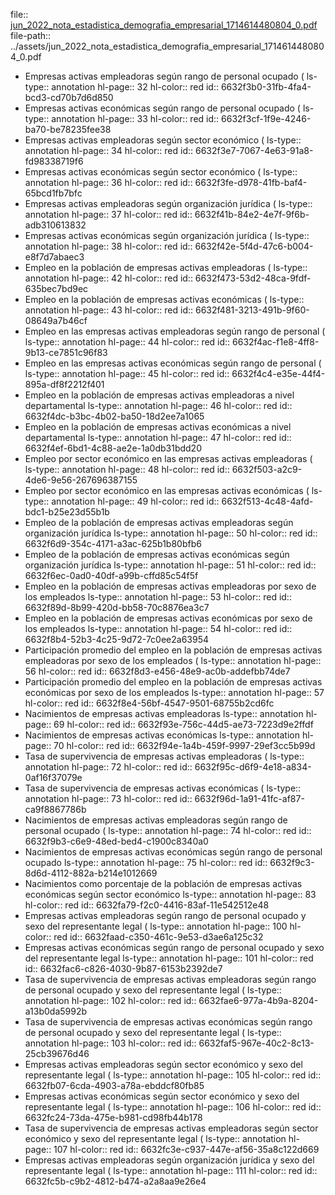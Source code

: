 file:: [jun_2022_nota_estadistica_demografia_empresarial_1714614480804_0.pdf](../assets/jun_2022_nota_estadistica_demografia_empresarial_1714614480804_0.pdf)
file-path:: ../assets/jun_2022_nota_estadistica_demografia_empresarial_1714614480804_0.pdf

- Empresas activas empleadoras según rango de personal ocupado (
  ls-type:: annotation
  hl-page:: 32
  hl-color:: red
  id:: 6632f3b0-31fb-4fa4-bcd3-cd70b7d6d850
- Empresas activas económicas según rango de personal ocupado (
  ls-type:: annotation
  hl-page:: 33
  hl-color:: red
  id:: 6632f3cf-1f9e-4246-ba70-be78235fee38
- Empresas activas empleadoras según sector económico (
  ls-type:: annotation
  hl-page:: 34
  hl-color:: red
  id:: 6632f3e7-7067-4e63-91a8-fd98338719f6
- Empresas activas económicas según sector económico (
  ls-type:: annotation
  hl-page:: 36
  hl-color:: red
  id:: 6632f3fe-d978-41fb-baf4-65bcd1fb7bfc
- Empresas activas empleadoras según organización jurídica (
  ls-type:: annotation
  hl-page:: 37
  hl-color:: red
  id:: 6632f41b-84e2-4e7f-9f6b-adb310613832
- Empresas activas económicas según organización jurídica (
  ls-type:: annotation
  hl-page:: 38
  hl-color:: red
  id:: 6632f42e-5f4d-47c6-b004-e8f7d7abaec3
- Empleo en la población de empresas activas empleadoras (
  ls-type:: annotation
  hl-page:: 42
  hl-color:: red
  id:: 6632f473-53d2-48ca-9fdf-635bec7bd9ec
- Empleo en la población de empresas activas económicas (
  ls-type:: annotation
  hl-page:: 43
  hl-color:: red
  id:: 6632f481-3213-491b-9f60-08649a7b46cf
- Empleo en las empresas activas empleadoras según rango de personal (
  ls-type:: annotation
  hl-page:: 44
  hl-color:: red
  id:: 6632f4ac-f1e8-4ff8-9b13-ce7851c96f83
- Empleo en las empresas activas económicas según rango de personal (
  ls-type:: annotation
  hl-page:: 45
  hl-color:: red
  id:: 6632f4c4-e35e-44f4-895a-df8f2212f401
- Empleo en la población de empresas activas empleadoras a nivel departamental 
  ls-type:: annotation
  hl-page:: 46
  hl-color:: red
  id:: 6632f4dc-b3bc-4b02-ba50-18d2ee7a1065
- Empleo en la población de empresas activas económicas a nivel departamental 
  ls-type:: annotation
  hl-page:: 47
  hl-color:: red
  id:: 6632f4ef-6bd1-4c88-ae2e-1a0db31bdd20
- Empleo por sector económico en las empresas activas empleadoras (
  ls-type:: annotation
  hl-page:: 48
  hl-color:: red
  id:: 6632f503-a2c9-4de6-9e56-267696387155
- Empleo por sector económico en las empresas activas económicas (
  ls-type:: annotation
  hl-page:: 49
  hl-color:: red
  id:: 6632f513-4c48-4afd-bdc1-b25e23d55b1b
- Empleo de la población de empresas activas empleadoras según organización jurídica 
  ls-type:: annotation
  hl-page:: 50
  hl-color:: red
  id:: 6632f6d9-354c-4171-a3ac-625b1b80bfb6
- Empleo de la población de empresas activas económicas según organización jurídica 
  ls-type:: annotation
  hl-page:: 51
  hl-color:: red
  id:: 6632f6ec-0ad0-40df-a99b-cffd85c54f5f
- Empleo en la población de empresas activas empleadoras por sexo de los empleados 
  ls-type:: annotation
  hl-page:: 53
  hl-color:: red
  id:: 6632f89d-8b99-420d-bb58-70c8876ea3c7
- Empleo en la población de empresas activas económicas por sexo de los empleados 
  ls-type:: annotation
  hl-page:: 54
  hl-color:: red
  id:: 6632f8b4-52b3-4c25-9d72-7c0ee2a63954
- Participación promedio del empleo en la población de empresas activas empleadoras por sexo de los empleados (
  ls-type:: annotation
  hl-page:: 56
  hl-color:: red
  id:: 6632f8d3-e456-48e9-ac0b-addefbb74de7
- Participación promedio del empleo en la población de empresas activas económicas por sexo de los empleados 
  ls-type:: annotation
  hl-page:: 57
  hl-color:: red
  id:: 6632f8e4-56bf-4547-9501-68755b2cd6fc
- Nacimientos de empresas activas empleadoras 
  ls-type:: annotation
  hl-page:: 69
  hl-color:: red
  id:: 6632f93e-756c-44d5-ae73-7223d9e2ffdf
- Nacimientos de empresas activas económicas 
  ls-type:: annotation
  hl-page:: 70
  hl-color:: red
  id:: 6632f94e-1a4b-459f-9997-29ef3cc5b99d
- Tasa de supervivencia de empresas activas empleadoras (
  ls-type:: annotation
  hl-page:: 72
  hl-color:: red
  id:: 6632f95c-d6f9-4e18-a834-0af16f37079e
- Tasa de supervivencia de empresas activas económicas (
  ls-type:: annotation
  hl-page:: 73
  hl-color:: red
  id:: 6632f96d-1a91-41fc-af87-ca9f8867786b
- Nacimientos de empresas activas empleadoras según rango de personal ocupado (
  ls-type:: annotation
  hl-page:: 74
  hl-color:: red
  id:: 6632f9b3-c6e9-48ed-bed4-c1900c8340a0
- Nacimientos de empresas activas económicas según rango de personal ocupado 
  ls-type:: annotation
  hl-page:: 75
  hl-color:: red
  id:: 6632f9c3-8d6d-4112-882a-b214e1012669
- Nacimientos como porcentaje de la población de empresas activas económicas según sector económico 
  ls-type:: annotation
  hl-page:: 83
  hl-color:: red
  id:: 6632fa79-f2c0-4416-83af-11e542512e48
- Empresas activas empleadoras según rango de personal ocupado y sexo del representante legal (
  ls-type:: annotation
  hl-page:: 100
  hl-color:: red
  id:: 6632faad-c350-461c-9e53-d3ae6a125c32
- Empresas activas económicas según rango de personal ocupado y sexo del representante legal 
  ls-type:: annotation
  hl-page:: 101
  hl-color:: red
  id:: 6632fac6-c826-4030-9b87-6153b2392de7
- Tasa de supervivencia de empresas activas empleadoras según rango de personal ocupado y sexo del representante legal (
  ls-type:: annotation
  hl-page:: 102
  hl-color:: red
  id:: 6632fae6-977a-4b9a-8204-a13b0da5992b
- Tasa de supervivencia de empresas activas económicas según rango de personal ocupado y sexo del representante legal (
  ls-type:: annotation
  hl-page:: 103
  hl-color:: red
  id:: 6632faf5-967e-40c2-8c13-25cb39676d46
- Empresas activas empleadoras según sector económico y sexo del representante legal (
  ls-type:: annotation
  hl-page:: 105
  hl-color:: red
  id:: 6632fb07-6cda-4903-a78a-ebddcf80fb85
- Empresas activas económicas según sector económico y sexo del representante legal (
  ls-type:: annotation
  hl-page:: 106
  hl-color:: red
  id:: 6632fc24-73da-475e-b981-cd98fb44b178
- Tasa de supervivencia de empresas activas empleadoras según sector económico y sexo del representante legal (
  ls-type:: annotation
  hl-page:: 107
  hl-color:: red
  id:: 6632fc3e-c937-447e-af56-35a8c122d669
- Empresas activas empleadoras según organización jurídica y sexo del representante legal (
  ls-type:: annotation
  hl-page:: 111
  hl-color:: red
  id:: 6632fc5b-c9b2-4812-b474-a2a8aa9e26e4
